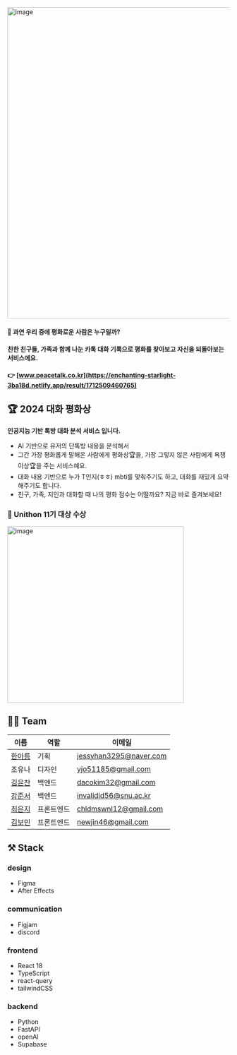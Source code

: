 <div>
<img width="705" alt="image" src="https://github.com/Unithon-11th-team9/frontend/assets/65716445/c70c209e-9ef3-497f-809b-7ee3d272534f">
</div>

#### 🤔 과연 우리 중에 평화로운 사람은 누구일까? 
#### 친한 친구들, 가족과 함께 나눈 카톡 대화 기록으로 평화를 찾아보고 자신을 되돌아보는 서비스에요.
#### 👉 [www.peacetalk.co.kr](https://enchanting-starlight-3ba18d.netlify.app/result/1712509460765)

## 🏆 2024 대화 평화상
 
**인공지능 기반 톡방 대화 분석 서비스 입니다.** 

- AI 기반으로 유저의 단톡방 내용을 분석해서
- 그간 가장 평화롭게 말해온 사람에게 평화상🏆을, 가장 그렇지 않은 사람에게 욕쟁이상🏆을 주는 서비스예요.
- 대화 내용 기반으로 누가 T인지(ㅎㅎ) mbti를 맞춰주기도 하고, 대화를 재밌게 요약해주기도 합니다.
- 친구, 가족, 지인과 대화할 때 나의 평화 점수는 어떨까요? 지금 바로 즐겨보세요!
 
  

### 🥇 Unithon 11기 대상 수상
<div>
<img width="400" alt="image" src="https://github.com/Unithon-11th-team9/frontend/assets/65716445/42f5cb01-6829-4806-b9be-398f44fca533">
</div>

## 👩‍💻 Team

| 이름 | 역할 | 이메일 | 
| --- | --- | --- | 
| [한아름](https://github.com/Ahrum-Han) | 기획 | jessyhan3295@naver.com |
| 조유나 | 디자인 | yjo51185@gmail.com | 
| [김은찬](https://github.com/Daco2020) | 백엔드 | dacokim32@gmail.com | 
| [강준서](https://github.com/invalidid56) | 백엔드 | invalidid56@snu.ac.kr |  
| [최은지](https://github.com/chldmswnl) | 프론트엔드 | chldmswnl12@gmail.com | 
| [김보민](https://github.com/bm4656) | 프론트엔드 | newjin46@gmail.com | 


## ⚒️ Stack

### design
- Figma
- After Effects

### communication
- Figjam
- discord

### frontend

- React 18
- TypeScript
- react-query
- tailwindCSS

### backend

- Python
- FastAPI
- openAI
- Supabase
